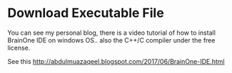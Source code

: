 # Download Executable File
You can see my personal blog, there is a video tutorial of how to install BrainOne IDE on windows OS..
also the C++/C compiler under the free license.

See this http://abdulmuazaqeel.blogspot.com/2017/06/BrainOne-IDE.html

